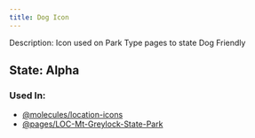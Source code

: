 ```yaml
---
title: Dog Icon
---
```

Description: Icon used on Park Type pages to state Dog Friendly

## State: Alpha

### Used In:
- [@molecules/location-icons](/?p=molecules-location-icons)
- [@pages/LOC-Mt-Greylock-State-Park](/?p=pages-LOC-Mt-Greylock-State-Park)
